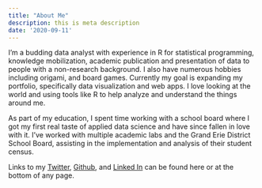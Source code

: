 ```yaml
---
title: "About Me"
description: this is meta description
date: '2020-09-11'
---
```


I’m a budding data analyst with experience in R for statistical programming, knowledge mobilization, academic publication and presentation of data to people with a non-research background. I also have numerous hobbies including origami, and board games. Currently my goal is expanding my portfolio, specifically data visualization and web apps. I love looking at the world and using tools like R to help analyze and understand the things around me.

As part of my education, I spent time working with a school board where I got my first real taste of applied data science and have since fallen in love with it. I’ve worked with multiple academic labs and the Grand Erie District School Board, assisting in the implementation and analysis of their student census.  

Links to my [Twitter](https://twitter.com/ToaEmpoleon), [Github](https://github.com/mpawliwllevac), and [Linked In](https://ca.linkedin.com/in/matthew-pawliw-levac-581406167) can be found here or at the bottom of any page. 